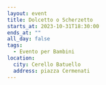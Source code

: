 ```yaml
---
layout: event
title: Dolcetto o Scherzetto
starts_at: 2023-10-31T18:30:00
ends_at: ""
all_day: false
tags:
  - Evento per Bambini
location:
  city: Cerello Batuello
  address: piazza Cermenati
---
```

